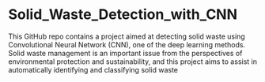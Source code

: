# Solid_Waste_Detection_with_CNN
This GitHub repo contains a project aimed at detecting solid waste using Convolutional Neural Network (CNN), one of the deep learning methods. Solid waste management is an important issue from the perspectives of environmental protection and sustainability, and this project aims to assist in automatically identifying and classifying solid waste
